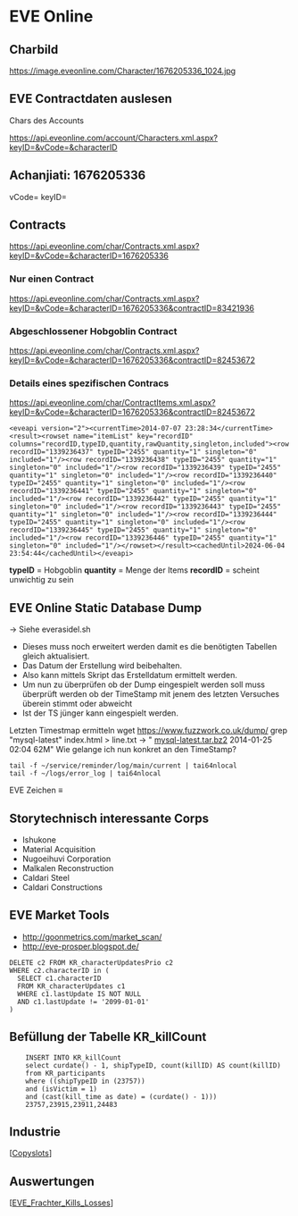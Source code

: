 # EVE Online

## Charbild

https://image.eveonline.com/Character/1676205336_1024.jpg


## EVE Contractdaten auslesen
Chars des Accounts

https://api.eveonline.com/account/Characters.xml.aspx?keyID=&vCode=&characterID


## Achanjiati: 1676205336
vCode=
keyID=

## Contracts

https://api.eveonline.com/char/Contracts.xml.aspx?keyID=&vCode=&characterID=1676205336

### Nur einen Contract

https://api.eveonline.com/char/Contracts.xml.aspx?keyID=&vCode=&characterID=1676205336&contractID=83421936

### Abgeschlossener Hobgoblin Contract

https://api.eveonline.com/char/Contracts.xml.aspx?keyID=&vCode=&characterID=1676205336&contractID=82453672

### Details eines spezifischen Contracs

https://api.eveonline.com/char/ContractItems.xml.aspx?keyID=&vCode=&characterID=1676205336&contractID=82453672

```
<eveapi version="2"><currentTime>2014-07-07 23:28:34</currentTime><result><rowset name="itemList" key="recordID" columns="recordID,typeID,quantity,rawQuantity,singleton,included"><row recordID="1339236437" typeID="2455" quantity="1" singleton="0" included="1"/><row recordID="1339236438" typeID="2455" quantity="1" singleton="0" included="1"/><row recordID="1339236439" typeID="2455" quantity="1" singleton="0" included="1"/><row recordID="1339236440" typeID="2455" quantity="1" singleton="0" included="1"/><row recordID="1339236441" typeID="2455" quantity="1" singleton="0" included="1"/><row recordID="1339236442" typeID="2455" quantity="1" singleton="0" included="1"/><row recordID="1339236443" typeID="2455" quantity="1" singleton="0" included="1"/><row recordID="1339236444" typeID="2455" quantity="1" singleton="0" included="1"/><row recordID="1339236445" typeID="2455" quantity="1" singleton="0" included="1"/><row recordID="1339236446" typeID="2455" quantity="1" singleton="0" included="1"/></rowset></result><cachedUntil>2024-06-04 23:54:44</cachedUntil></eveapi>
```

**typeID** = Hobgoblin
**quantity** = Menge der Items
**recordID** = scheint unwichtig zu sein


## EVE  Online Static Database Dump
-> Siehe everasidel.sh
* Dieses muss noch erweitert werden damit es die benötigten Tabellen gleich aktualisiert.
* Das Datum der Erstellung wird beibehalten.
* Also kann mittels Skript das Erstelldatum ermittelt werden.
* Um nun zu überprüfen ob der Dump eingespielt werden soll muss überprüft werden ob der TimeStamp mit jenem des letzten Versuches überein stimmt oder abweicht
* Ist der TS jünger kann eingespielt werden.


Letzten Timestmap ermitteln
wget https://www.fuzzwork.co.uk/dump/
grep "mysql-latest" index.html > line.txt
-> "     <a href="mysql-latest.tar.bz2">mysql-latest.tar.bz2</a>                    2014-01-25 02:04   62M"
Wie gelange ich nun konkret an den TimeStamp?

```
tail -f ~/service/reminder/log/main/current | tai64nlocal
tail -f ~/logs/error_log | tai64nlocal
```

EVE Zeichen ≡



## Storytechnisch interessante Corps
* Ishukone
* Material Acquisition
* Nugoeihuvi Corporation
* Malkalen Reconstruction
* Caldari Steel
* Caldari Constructions


## EVE Market Tools
* http://goonmetrics.com/market_scan/
* http://eve-prosper.blogspot.de/

```
DELETE c2 FROM KR_characterUpdatesPrio c2
WHERE c2.characterID in (
  SELECT c1.characterID
  FROM KR_characterUpdates c1
  WHERE c1.lastUpdate IS NOT NULL
  AND c1.lastUpdate != '2099-01-01'
)
```

## Befüllung der Tabelle KR_killCount
```
    INSERT INTO KR_killCount
    select curdate() - 1, shipTypeID, count(killID) AS count(killID)
    from KR_participants
    where ((shipTypeID in (23757))
    and (isVictim = 1)
    and (cast(kill_time as date) = (curdate() - 1)))
    23757,23915,23911,24483
```

## Industrie
[[Copyslots]]

## Auswertungen
[[EVE_Frachter_Kills_Losses]]


[//begin]: # "Autogenerated link references for markdown compatibility"
[Copyslots]: Copyslots "Copyslots"
[EVE_Frachter_Kills_Losses]: EVE_Frachter_Kills_Losses "EVE Frachter Kills / Losses"
[//end]: # "Autogenerated link references"